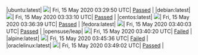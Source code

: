 |ubuntu:latest| ![](https://acmesh-official.github.io/acmetest/status/ubuntu-latest.svg?1589513390)| Fri, 15 May 2020 03:29:50 UTC| [Passed](https://github.com/acmesh-official/acmetest/blob/master/logs/ubuntu-latest.out) |
|debian:latest| ![](https://acmesh-official.github.io/acmetest/status/debian-latest.svg?1589513590)| Fri, 15 May 2020 03:33:10 UTC| [Passed](https://github.com/acmesh-official/acmetest/blob/master/logs/debian-latest.out) |
|centos:latest| ![](https://acmesh-official.github.io/acmetest/status/centos-latest.svg?1589513799)| Fri, 15 May 2020 03:36:39 UTC| [Passed](https://github.com/acmesh-official/acmetest/blob/master/logs/centos-latest.out) |
|fedora:latest| ![](https://acmesh-official.github.io/acmetest/status/fedora-latest.svg?1589514003)| Fri, 15 May 2020 03:40:03 UTC| [Passed](https://github.com/acmesh-official/acmetest/blob/master/logs/fedora-latest.out) |
|opensuse/leap| ![](https://acmesh-official.github.io/acmetest/status/opensuse-leap.svg?1589514020)| Fri, 15 May 2020 03:40:20 UTC| [Failed](https://github.com/acmesh-official/acmetest/blob/master/logs/opensuse-leap.out) |
|alpine:latest| ![](https://acmesh-official.github.io/acmetest/status/alpine-latest.svg?1589514336)| Fri, 15 May 2020 03:45:36 UTC| [Failed](https://github.com/acmesh-official/acmetest/blob/master/logs/alpine-latest.out) |
|oraclelinux:latest| ![](https://acmesh-official.github.io/acmetest/status/oraclelinux-latest.svg?1589514542)| Fri, 15 May 2020 03:49:02 UTC| [Passed](https://github.com/acmesh-official/acmetest/blob/master/logs/oraclelinux-latest.out) |
